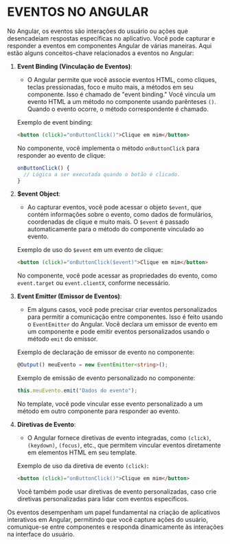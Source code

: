 # EVENTOS NO ANGULAR
No Angular, os eventos são interações do usuário ou ações que desencadeiam respostas específicas no aplicativo. Você pode capturar e responder a eventos em componentes Angular de várias maneiras. Aqui estão alguns conceitos-chave relacionados a eventos no Angular:

1. **Event Binding (Vinculação de Eventos)**:
   - O Angular permite que você associe eventos HTML, como cliques, teclas pressionadas, foco e muito mais, a métodos em seu componente. Isso é chamado de "event binding." Você vincula um evento HTML a um método no componente usando parênteses `()`. Quando o evento ocorre, o método correspondente é chamado.

   Exemplo de event binding:
   ```html
   <button (click)="onButtonClick()">Clique em mim</button>
   ```

   No componente, você implementa o método `onButtonClick` para responder ao evento de clique:
   ```typescript
   onButtonClick() {
     // Lógica a ser executada quando o botão é clicado.
   }
   ```

2. **$event Object**:
   - Ao capturar eventos, você pode acessar o objeto `$event`, que contém informações sobre o evento, como dados de formulários, coordenadas de clique e muito mais. O `$event` é passado automaticamente para o método do componente vinculado ao evento.

   Exemplo de uso do `$event` em um evento de clique:
   ```html
   <button (click)="onButtonClick($event)">Clique em mim</button>
   ```

   No componente, você pode acessar as propriedades do evento, como `event.target` ou `event.clientX`, conforme necessário.

3. **Event Emitter (Emissor de Eventos)**:
   - Em alguns casos, você pode precisar criar eventos personalizados para permitir a comunicação entre componentes. Isso é feito usando o `EventEmitter` do Angular. Você declara um emissor de evento em um componente e pode emitir eventos personalizados usando o método `emit` do emissor.

   Exemplo de declaração de emissor de evento no componente:
   ```typescript
   @Output() meuEvento = new EventEmitter<string>();
   ```

   Exemplo de emissão de evento personalizado no componente:
   ```typescript
   this.meuEvento.emit("Dados do evento");
   ```

   No template, você pode vincular esse evento personalizado a um método em outro componente para responder ao evento.

4. **Diretivas de Evento**:
   - O Angular fornece diretivas de evento integradas, como `(click)`, `(keydown)`, `(focus)`, etc., que permitem vincular eventos diretamente em elementos HTML em seu template.

   Exemplo de uso da diretiva de evento `(click)`:
   ```html
   <button (click)="onButtonClick()">Clique em mim</button>
   ```

   Você também pode usar diretivas de evento personalizadas, caso crie diretivas personalizadas para lidar com eventos específicos.

Os eventos desempenham um papel fundamental na criação de aplicativos interativos em Angular, permitindo que você capture ações do usuário, comunique-se entre componentes e responda dinamicamente às interações na interface do usuário.